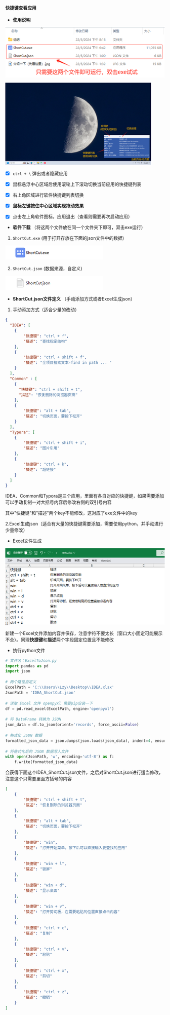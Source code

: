 #### 快捷键查看应用

- **使用说明**

![](./介绍一下（先看这里）.jpg)

<img src="./说明/图片/弹窗.jpg" style="zoom: 45%;" />

- [x] `ctrl + \` 弹出或者隐藏应用

- [x] 鼠标悬浮中心区域后使用滚轮上下滚动切换当前应用的快捷键列表

- [x] 右上角区域进行软件快捷键列表切换

- [x] **鼠标左键按住中心区域实现拖动效果** 
- [x] 点击左上角软件图标，应用退出（查看则需要再次启动应用）

- **软件下载** （将这两个文件放在同一个文件夹下即可，双击exe运行）

1. `ShortCut.exe` (用于打开存放在下面的json文件中的数据) 

![](./说明/图片/应用信息.png)

2. `ShortCut.json` (数据来源，自定义) 

![](./说明/图片/数据信息.png)

- **ShortCut.json文件定义** （手动添加方式或者Excel生成json）

1. 手动添加方式（适合少量的改动）

```json
{
  "IDEA": [
    {
        "快捷键": "ctrl + f",
        "描述": "查找指定结构"
    },
    {
        "快捷键": "ctrl + shift + f",
        "描述": "全项目搜索文本-find in path ... "
    }
  ],
  "Common" : [
    {
      "快捷键": "ctrl + shift + t",
      "描述": "恢复删除的浏览器页面"
    },
    {
        "快捷键": "alt + tab",
        "描述": "切换页面，要按下松开"
    }
  ],
  "Typora": [
    {
        "快捷键": "ctrl + shift + i",
        "描述": "图片引用"
    },
    {
        "快捷键": "ctrl + k",
        "描述": "超链接"
    }
  ]
}
```

IDEA、Common和Typora是三个应用，里面有各自对应的快捷键，如果需要添加可以手动复制一对大括号内容后修改右侧的双引号内容

其中"快捷键"和"描述"两个key不能修改，这对应了exe文件中的key

2.Excel生成json（适合有大量的快捷键需要添加，需要使用python，并手动进行少量修改）

- Excel文件生成

![](./说明/图片/Excel快捷键列表.png)

新建一个Excel文件添加内容并保存，注意字符不要太长（窗口大小固定可能展示不全）。同理**快捷键**和**描述**两个字段固定位置且不能修改

- 执行python文件

```py
# 文件名：ExcelToJson.py
import pandas as pd
import json

# 两个路径自定义
ExcelPath = 'C:\\Users\\Lzy\\Desktop\\IDEA.xlsx'
JsonPath = 'IDEA_ShortCut.json'

# 读取 Excel 文件 openpyxl 需要pip安装一下
df = pd.read_excel(ExcelPath, engine='openpyxl')

# 将 DataFrame 转换为 JSON
json_data = df.to_json(orient='records', force_ascii=False)

# 格式化 JSON 数据
formatted_json_data = json.dumps(json.loads(json_data), indent=4, ensure_ascii=False)

# 将格式化后的 JSON 数据写入文件
with open(JsonPath, 'w', encoding='utf-8') as f:
    f.write(formatted_json_data)

```

会获得下面这个IDEA_ShortCut.json文件，之后对ShortCut.json进行适当修改，注意这个只需要里面方括号的内容

```json
[
    {
        "快捷键": "ctrl + shift + t",
        "描述": "恢复删除的浏览器页面"
    },
    {
        "快捷键": "alt + tab",
        "描述": "切换页面，要按下松开"
    },
    {
        "快捷键": "win",
        "描述": "打开开始菜单，按下后可以直接输入要查找的应用"
    },
    {
        "快捷键": "win + l",
        "描述": "锁屏"
    },
    {
        "快捷键": "win + d",
        "描述": "显示桌面"
    },
    {
        "快捷键": "win + v",
        "描述": "打开剪切板，在需要粘贴的位置直接点击内容"
    },
    {
        "快捷键": "ctrl + c",
        "描述": "复制"
    },
    {
        "快捷键": "ctrl + v",
        "描述": "粘贴"
    },
    {
        "快捷键": "ctrl + x",
        "描述": "剪切"
    },
    {
        "快捷键": "ctrl + z",
        "描述": "撤销"
    }
]
```